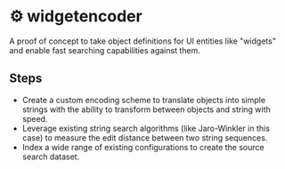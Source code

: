# ⚙️ widgetencoder

A proof of concept to take object definitions for UI entities like "widgets" and enable fast searching capabilities against them.

## Steps
- Create a custom encoding scheme to translate objects into simple strings with the ability to transform between objects and string with speed.
- Leverage existing string search algorithms (like Jaro-Winkler in this case) to measure the edit distance between two string sequences.
- Index a wide range of existing configurations to create the source search dataset.